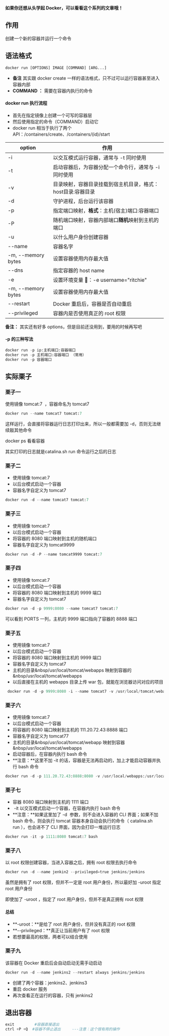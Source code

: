 **如果你还想从头学起 Docker，可以看看这个系列的文章哦！**

## 作用
创建一个新的容器并运行一个命令

## 语法格式
```python
docker run [OPTIONS] IMAGE [COMMAND] [ARG...]
```

- **备注** 其实跟&nbsp;docker create&nbsp;一样的语法格式，只不过可以运行容器甚至进入容器内部
- **COMMAND ：** 需要在容器内执行的命令

#### docker run 执行流程

- 首先在指定镜像上创建一个可写的容器层
- 然后使用指定的命令（COMMAND）启动它
- docker run 相当于执行了两个 API：/containers/create、/containers/(id)/start

|option | 作用 |
|---- | ---- |
-i | 以交互模式运行容器，通常与 -t 同时使用
-t | 启动容器后，为容器分配一个命令行，通常与 -i 同时使用
-v | 目录映射，容器目录挂载到宿主机目录，格式：host目录:容器目录
-d | 守护进程，后台运行该容器
-p | 指定端口映射，**格式**：主机(宿主)端口:容器端口
-P | 随机端口映射，容器内部端口**随机**映射到主机的端口
-u | 以什么用户身份创建容器
--name | 容器名字
-m, --memory bytes | 设置容器使用内存最大值
--dns | 指定容器的 host name
-e | 设置环境变量 🌰：-e username="ritchie"
-m, --memory bytes | 设置容器使用内存最大值
--restart | Docker 重启后，容器是否自动重启
--privileged | 容器内是否使用真正的 root 权限

**备注：** 其实还有好多 options，但是目前还没用到，要用的时候再写吧

#### -p 的三种写法
```python
docker run -p ip:主机端口:容器端口
docker run -p 主机端口:容器端口 （常用） 
docker run -p 容器端口
```

## 实际栗子
### 栗子一
使用镜像&nbsp;tomcat:7 &nbsp;，容器命名为 tomcat7
```python
docker run --name tomcat7 tomcat:7
```
这样运行，会直接将容器运行日志打印出来，所以一般都需要加 -d，否则无法继续敲其他命令

docker ps 看看容器

其实打印的日志就是catalina.sh run 命令运行之后的日志

### 栗子二

- 使用镜像&nbsp;tomcat:7&nbsp;
- 以后台模式启动一个容器
- 容器名字自定义为 tomcat7

```python
docker run -d --name tomcat7 tomcat:7
```

### 栗子三

- 使用镜像&nbsp;tomcat:7&nbsp;
- 以后台模式启动一个容器
- 将容器的 8080 端口映射到主机的随机端口
- 容器名字自定义为 tomcat9999

```python
docker run -d -P --name tomcat9999 tomcat:7
```

### 栗子四

- 使用镜像&nbsp;tomcat:7&nbsp;
- 以后台模式启动一个容器
- 将容器的 8080 端口映射到主机的 9999 端口
- 容器名字自定义为 tomcat7

```python
docker run -d -p 9999:8080 --name tomcat7 tomcat:7
```

可以看到 PORTS 一列，主机的 9999 端口指向了容器的 8888 端口

### 栗子五

- 使用镜像&nbsp;tomcat:7&nbsp;
- 以后台模式启动一个容器
- 将容器的 8080 端口映射到主机的 9999 端口
- 容器名字自定义为 tomcat7
- 主机的目录&nbsp/usr/local/tomcat/webapps&nbsp;映射到容器的&nbsp/usr/local/tomcat/webapps&nbsp;
- 以后直接在主机的 webapps 目录上传 war 包，就能在浏览器访问对应的项目

```python
 docker run -d -p 9999:8080 -i --name tomcat7 -v /usr/local/tomcat/webapps:/usr/local/tomcat/webapps tomcat:7
```

### 栗子六

- 使用镜像&nbsp;tomcat:7 &nbsp;
- 以后台模式启动一个容器
- 将容器的 8080 端口映射到主机的 111.20.72.43:8888 端口
- 容器名字自定义为 tomcat77
- 主机的目录&nbsp/usr/local/tomcat/webapp&nbsp;映射到容器&nbsp/usr/local/tomcat/webapps&nbsp;&nbsp;
- 启动容器后，在容器内执行&nbsp;bash&nbsp;命令
- **注意：**这里不加&nbsp;-it&nbsp;的话，容器是无法再启动的，加上才能启动容器并执行 bash 命令

```python
docker run -d -p 111.20.72.43:8888:8080 -v /usr/local/webapps:/usr/local/webapps -it --name tomcat77 tomcat:7 bash
```

### 栗子七

- 容器 8080 端口映射到主机的 1111 端口
- &nbsp;-it&nbsp;以交互模式启动一个容器，在容器内执行 bash 命令
- **注意：**如果这里加了&nbsp;-d&nbsp; 参数，则不会进入容器的 CLI 界面；如果不加 bash 命令，则会执行 tomcat 容器本身自动会执行的命令（&nbsp;catalina.sh run&nbsp;），也会进不了 CLI 界面，因为会打印一堆运行日志

```python
docker run -it -p 1111:8080 tomcat:7 bash
```

### 栗子八
以 root 权限创建容器，当进入容器之后，拥有 root 权限去执行命令
```python
docker run -d --name jenkin2 --privileged=true jenkins/jenkins
```

虽然是拥有了 root 权限，但并不一定是 root 用户身份，所以最好加&nbsp;-uroot&nbsp;指定 root 用户身份

即使加了&nbsp;-uroot&nbsp;，指定了 root 用户身份，但并不是真正拥有 root 权限

#### 总结

- **-uroot：**是给了 root 用户身份，但并没有真正的 root 权限
- **--privileged：**真正让当前用户有了 root 权限
- 若想要最高的权限，两者可以结合使用

### 栗子九
该容器在 Docker 重启后会自动启动无需手动启动
```python
docker run -d --name jenkins2 --restart always jenkins/jenkins
```
 
- 创建了两个容器：jenkins2、jenkins3
- 重启 docker 服务
- 再次查看正在运行的容器，只有 jenkins2
 
## 退出容器
```python
exit         #容器直接退出
ctrl +P +Q  #容器不停止退出     ---注意：这个很有用的操作
```
